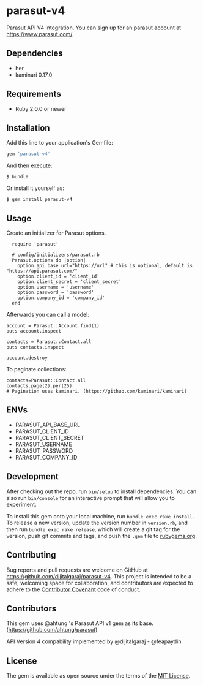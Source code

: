 # parasut-v4

Parasut API V4 integration.
You can sign up for an parasut account at https://www.parasut.com/

## Dependencies

- her
- kaminari 0.17.0

## Requirements

* Ruby 2.0.0 or newer

## Installation

Add this line to your application's Gemfile:

```ruby
gem 'parasut-v4'
```

And then execute:

    $ bundle

Or install it yourself as:

    $ gem install parasut-v4

## Usage

Create an initializer for Parasut options.
```
  require 'parasut'

  # config/initializers/parasut.rb
  Parasut.options do |option|
    option.api_base_url="https://url" # this is optional, default is "https://api.parasut.com/"
    option.client_id = 'client_id'
    option.client_secret = 'client_secret'
    option.username = 'username'
    option.password = 'password'
    option.company_id = 'company_id'
  end
```

Afterwards you can call a model:

    account = Parasut::Account.find(1)
    puts account.inspect

    contacts = Parasut::Contact.all
    puts contacts.inspect

    account.destroy

To paginate collections:

    contacts=Parasut::Contact.all
    contacts.page(2).per(25)
    # Pagination uses kaminari. (https://github.com/kaminari/kaminari)


## ENVs

- PARASUT_API_BASE_URL
- PARASUT_CLIENT_ID
- PARASUT_CLIENT_SECRET
- PARASUT_USERNAME
- PARASUT_PASSWORD
- PARASUT_COMPANY_ID

## Development

After checking out the repo, run `bin/setup` to install dependencies. You can also run `bin/console` for an interactive prompt that will allow you to experiment.

To install this gem onto your local machine, run `bundle exec rake install`. To release a new version, update the version number in `version.rb`, and then run `bundle exec rake release`, which will create a git tag for the version, push git commits and tags, and push the `.gem` file to [rubygems.org](https://rubygems.org).


## Contributing

Bug reports and pull requests are welcome on GitHub at https://github.com/dijitalgaraj/parasut-v4. This project is intended to be a safe, welcoming space for collaboration, and contributors are expected to adhere to the [Contributor Covenant](http://contributor-covenant.org) code of conduct.

## Contributors

This gem uses @ahtung 's Parasut API v1 gem as its base. (https://github.com/ahtung/parasut)

API Version 4 compability implemented by @dijitalgaraj - @feapaydin


## License

The gem is available as open source under the terms of the [MIT License](http://opensource.org/licenses/MIT).
